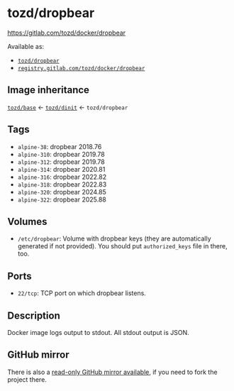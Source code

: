 # tozd/dropbear

<https://gitlab.com/tozd/docker/dropbear>

Available as:

- [`tozd/dropbear`](https://hub.docker.com/r/tozd/dropbear)
- [`registry.gitlab.com/tozd/docker/dropbear`](https://gitlab.com/tozd/docker/dropbear/container_registry)

## Image inheritance

[`tozd/base`](https://gitlab.com/tozd/docker/base) ← [`tozd/dinit`](https://gitlab.com/tozd/docker/dinit) ← `tozd/dropbear`

## Tags

- `alpine-38`: dropbear 2018.76
- `alpine-310`: dropbear 2019.78
- `alpine-312`: dropbear 2019.78
- `alpine-314`: dropbear 2020.81
- `alpine-316`: dropbear 2022.82
- `alpine-318`: dropbear 2022.83
- `alpine-320`: dropbear 2024.85
- `alpine-322`: dropbear 2025.88

## Volumes

- `/etc/dropbear`: Volume with dropbear keys (they are automatically generated if not provided). You should put `authorized_keys` file in there, too.

## Ports

- `22/tcp`: TCP port on which dropbear listens.

## Description

Docker image logs output to stdout. All stdout output is JSON.

## GitHub mirror

There is also a [read-only GitHub mirror available](https://github.com/tozd/docker-dropbear),
if you need to fork the project there.
